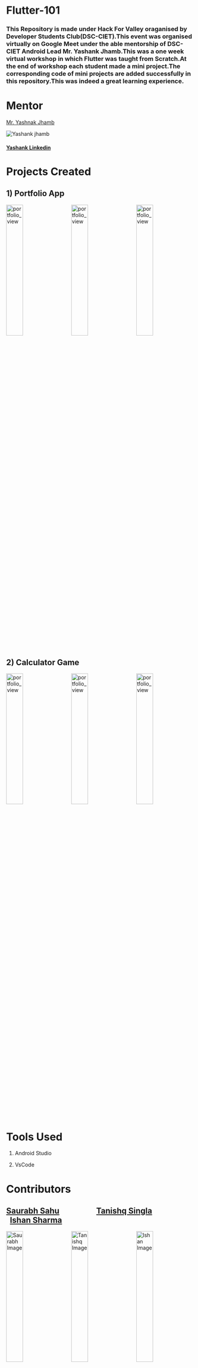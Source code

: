 # Flutter-101

### This Repository is made under Hack For Valley oraganised by Developer Students Club(DSC-CIET).This event was organised virtually on Google Meet under the able mentorship of DSC-CIET Android Lead Mr. Yashank Jhamb.This was a one week virtual workshop in which Flutter was taught from Scratch.At the end of workshop each student made a mini project.The corresponding code of mini projects are added successfully in this repository.This was indeed a great learning experience.


# Mentor

[Mr. Yashnak Jhamb](https://github.com/Yashank18)

![Yashank jhamb](https://avatars3.githubusercontent.com/u/46098062?s=400&u=3f8f41d50047cd2e1c2d512b3b130c949494b00d&v=4)

#### [Yashank Linkedin](https://www.linkedin.com/in/yashank18/)


# Projects Created

## 1) Portfolio App

<img width="30%" alt="portfolio_view" src="https://raw.githubusercontent.com/ssbeast/Flutter-101/master/sample%20images/fol1.jpg">&nbsp; &nbsp;&nbsp; &nbsp;<img width="30%" alt="portfolio_view" src="https://raw.githubusercontent.com/ssbeast/Flutter-101/master/sample%20images/fol2.jpg">&nbsp; &nbsp;&nbsp; &nbsp;<img width="30%" alt="portfolio_view" src="https://raw.githubusercontent.com/ssbeast/Flutter-101/master/sample%20images/fol3.jpg">&nbsp; &nbsp;&nbsp; &nbsp;

## 2) Calculator Game

<img width="30%" alt="portfolio_view" src="https://raw.githubusercontent.com/ssbeast/Flutter-101/master/sample%20images/cal1.jpg">&nbsp; &nbsp;&nbsp; &nbsp;<img width="30%" alt="portfolio_view" src="https://raw.githubusercontent.com/ssbeast/Flutter-101/master/sample%20images/cal2.jpg">&nbsp; &nbsp;&nbsp; &nbsp;<img width="30%" alt="portfolio_view" src="https://raw.githubusercontent.com/ssbeast/Flutter-101/master/sample%20images/cal3.jpg">&nbsp; &nbsp;&nbsp; &nbsp;

# Tools Used

1) Android Studio

2) VsCode

# Contributors 

## [Saurabh Sahu](https://github.com/ssbeast)&nbsp;&nbsp; &nbsp; &nbsp;&nbsp; &nbsp;&nbsp; &nbsp;&nbsp; &nbsp;&nbsp; &nbsp; &nbsp;[Tanishq Singla](https://github.com/TanishqSingla)&nbsp;&nbsp;&nbsp; &nbsp;&nbsp; &nbsp;&nbsp; &nbsp;&nbsp; &nbsp; &nbsp;&nbsp; &nbsp;&nbsp;[Ishan Sharma](https://github.com/ishandeveloper)

<img width="30%" alt="Saurabh Image" src="https://avatars0.githubusercontent.com/u/54120820?s=460&u=4381e919d213ec1ed82863e6107599f98e30c5ef&v=4">&nbsp; &nbsp;&nbsp; &nbsp;<img width="30%" alt="Tanishq Image" src="https://avatars0.githubusercontent.com/u/26207583?s=460&u=fef7cf46c683049624a6f90a2a635c5fcb0d8bc5&v=4">&nbsp; &nbsp;&nbsp; &nbsp;<img width="30%" alt="Ishan Image" src="https://avatars0.githubusercontent.com/u/54989142?s=460&u=6e2e083c703f39a72e1e97c0fa9837939d025d76&v=4">&nbsp; &nbsp;&nbsp; &nbsp;

## [Ayushi Sharma](https://github.com/ayushi0014)&nbsp; &nbsp;&nbsp; &nbsp;&nbsp; &nbsp;&nbsp; &nbsp;&nbsp;&nbsp; &nbsp;&nbsp; [Vivek Gugnani](https://github.com/Vivek0004)&nbsp; &nbsp; &nbsp;&nbsp; &nbsp;&nbsp; &nbsp;&nbsp; &nbsp;&nbsp;&nbsp; &nbsp;&nbsp;[Prateek Panwar](https://github.com/xPrateek)

<img width="30%" alt="Ayushi Image" src="https://avatars2.githubusercontent.com/u/58321738?s=460&u=86e51a4514aaa933341ac53a1f52487c54fa509b&v=4">&nbsp; &nbsp;&nbsp; &nbsp;<img width="30%" alt="Vivek Image" src="https://avatars2.githubusercontent.com/u/56130227?s=460&u=9ac5d7e6a5f3b5dbfc688db949fa1a3c1209988f&v=4">&nbsp; &nbsp;&nbsp; &nbsp;<img width="30%" alt="Prateek Image" src="https://avatars3.githubusercontent.com/u/50093065?s=460&u=9b5ddfde7647a8c8839d2094a9174ff3065546bc&v=4">&nbsp; &nbsp;&nbsp; &nbsp;

## [Anshuman Parmar](https://github.com/anshuman725)&nbsp; &nbsp;&nbsp; &nbsp;&nbsp; &nbsp;&nbsp; &nbsp;&nbsp;[Mayank](https://github.com/Mayank-create)&nbsp; &nbsp;&nbsp; &nbsp;&nbsp; &nbsp;&nbsp; &nbsp;&nbsp;&nbsp;&nbsp;&nbsp; &nbsp;&nbsp;&nbsp;&nbsp;&nbsp; &nbsp;&nbsp;&nbsp;&nbsp;&nbsp;&nbsp;[Charu Sachdeva](https://github.com/Charu271)

<img width="30%" alt="Anshuman Image" src="https://avatars2.githubusercontent.com/u/57260235?s=460&u=5b8b9e212a7446dad5693da84af1ad9ec4470bcb&v=4">&nbsp; &nbsp;&nbsp; &nbsp;<img width="30%" alt="Mayank Image" src="https://avatars0.githubusercontent.com/u/57790631?s=460&u=dcd42c6da5fe284d170307e5e13d2d86229bb36c&v=4">&nbsp; &nbsp;&nbsp; &nbsp;<img width="30%" alt="Charu Image" src="https://avatars0.githubusercontent.com/u/60181628?s=460&u=d1760e958bbc86a8346a17906fccacb241277eb8&v=4">&nbsp; &nbsp;&nbsp; &nbsp;

## [Daksh Dutt](https://github.com/ddutt2802) &nbsp; &nbsp;&nbsp; &nbsp;&nbsp;&nbsp; &nbsp;&nbsp;&nbsp; &nbsp;&nbsp;&nbsp;&nbsp;&nbsp; &nbsp;&nbsp;&nbsp;&nbsp;[Nikita Aggarwal](https://github.com/nikitaagg)&nbsp; &nbsp;&nbsp; &nbsp;&nbsp;&nbsp;&nbsp;&nbsp; &nbsp;&nbsp; &nbsp;&nbsp; &nbsp;&nbsp; [Harshit Virmani](https://github.com/hvirmani)

<img width="30%" alt="Daksh Image" src="https://avatars0.githubusercontent.com/u/63894982?s=400&u=fbb6a6ef7e6e7c8ce6339d7f8346dc6b1da97293&v=4">&nbsp; &nbsp;&nbsp; &nbsp;<img width="30%" alt="Nikita Image" src="https://avatars2.githubusercontent.com/u/63896536?s=460&u=94ceb5460aa5ab5ea9406ccdcf0a272673712775&v=4">&nbsp; &nbsp;&nbsp; &nbsp;<img width="30%" alt="Harshit Image" src="https://avatars1.githubusercontent.com/u/57362661?s=460&u=a93e382336c76867301e6dc21cb948b9022c0cdc&v=4">&nbsp; &nbsp;&nbsp; &nbsp;

## [Sidharth Jain](https://github.com/sidharathjain2)
<img width="30%" alt="Sidharth Image" src="https://avatars3.githubusercontent.com/u/63875151?s=460&v=4">
